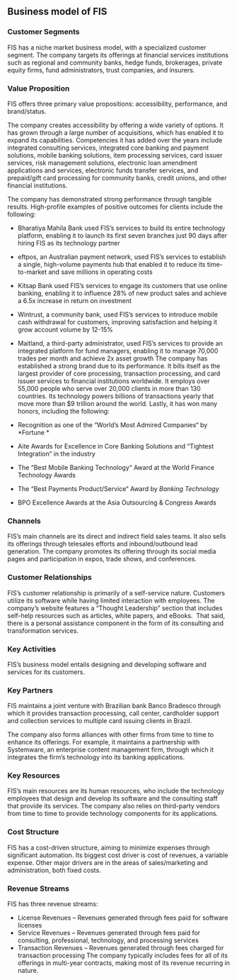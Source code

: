 Business model of FIS
---------------------

 ### Customer Segments

 FIS has a niche market business model, with a specialized customer segment. The company targets its offerings at financial services institutions such as regional and community banks, hedge funds, brokerages, private equity firms, fund administrators, trust companies, and insurers.

 ### Value Proposition

 FIS offers three primary value propositions: accessibility, performance, and brand/status.

 The company creates accessibility by offering a wide variety of options. It has grown through a large number of acquisitions, which has enabled it to expand its capabilities. Competencies it has added over the years include integrated consulting services, integrated core banking and payment solutions, mobile banking solutions, item processing services, card issuer services, risk management solutions, electronic loan amendment applications and services, electronic funds transfer services, and prepaid/gift card processing for community banks, credit unions, and other financial institutions.

 The company has demonstrated strong performance through tangible results. High-profile examples of positive outcomes for clients include the following:

  * Bharatiya Mahila Bank used FIS’s services to build its entire technology platform, enabling it to launch its first seven branches just 90 days after hiring FIS as its technology partner
 * eftpos, an Australian payment network, used FIS’s services to establish a single, high-volume payments hub that enabled it to reduce its time-to-market and save millions in operating costs
 * Kitsap Bank used FIS’s services to engage its customers that use online banking, enabling it to influence 28% of new product sales and achieve a 6.5x increase in return on investment
 * Wintrust, a community bank, used FIS’s services to introduce mobile cash withdrawal for customers, improving satisfaction and helping it grow account volume by 12-15%
 * Maitland, a third-party administrator, used FIS’s services to provide an integrated platform for fund managers, enabling it to manage 70,000 trades per month and achieve 2x asset growth
  The company has established a strong brand due to its performance. It bills itself as the largest provider of core processing, transaction processing, and card issuer services to financial institutions worldwide. It employs over 55,000 people who serve over 20,000 clients in more than 130 countries. Its technology powers billions of transactions yearly that move more than $9 trillion around the world. Lastly, it has won many honors, including the following:

  * Recognition as one of the “World’s Most Admired Companies“ by *Fortune *
 * Aite Awards for Excellence in Core Banking Solutions and “Tightest Integration“ in the industry
 * The “Best Mobile Banking Technology“ Award at the World Finance Technology Awards
 * The “Best Payments Product/Service“ Award by *Banking Technology*
 * BPO Excellence Awards at the Asia Outsourcing & Congress Awards
  ### Channels

 FIS’s main channels are its direct and indirect field sales teams. It also sells its offerings through telesales efforts and inbound/outbound lead generation. The company promotes its offering through its social media pages and participation in expos, trade shows, and conferences.

 ### Customer Relationships

 FIS’s customer relationship is primarily of a self-service nature. Customers utilize its software while having limited interaction with employees. The company’s website features a “Thought Leadership” section that includes self-help resources such as articles, white papers, and eBooks.  That said, there is a personal assistance component in the form of its consulting and transformation services.

 ### Key Activities

 FIS’s business model entails designing and developing software and services for its customers.

 ### Key Partners

 FIS maintains a joint venture with Brazilian bank Banco Bradesco through which it provides transaction processing, call center, cardholder support and collection services to multiple card issuing clients in Brazil.

 The company also forms alliances with other firms from time to time to enhance its offerings. For example, it maintains a partnership with Systemware, an enterprise content management firm, through which it integrates the firm’s technology into its banking applications.

 ### Key Resources

 FIS’s main resources are its human resources, who include the technology employees that design and develop its software and the consulting staff that provide its services. The company also relies on third-party vendors from time to time to provide technology components for its applications.

 ### Cost Structure

 FIS has a cost-driven structure, aiming to minimize expenses through significant automation. Its biggest cost driver is cost of revenues, a variable expense. Other major drivers are in the areas of sales/marketing and administration, both fixed costs.

 ### Revenue Streams

 FIS has three revenue streams:

  * License Revenues – Revenues generated through fees paid for software licenses
 * Service Revenues – Revenues generated through fees paid for consulting, professional, technology, and processing services
 * Transaction Revenues – Revenues generated through fees charged for transaction processing
  The company typically includes fees for all of its offerings in multi-year contracts, making most of its revenue recurring in nature.